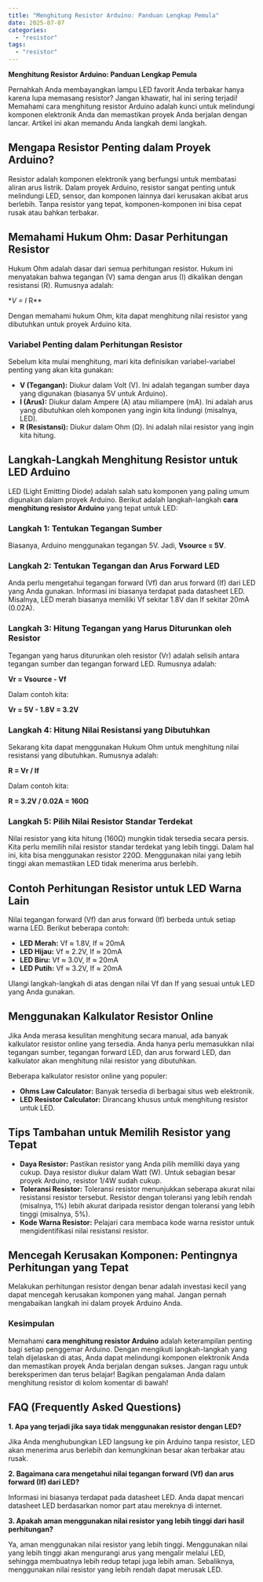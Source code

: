```yaml
---
title: "Menghitung Resistor Arduino: Panduan Lengkap Pemula"
date: 2025-07-07
categories: 
  - "resistor"
tags: 
  - "resistor"
---
```


**Menghitung Resistor Arduino: Panduan Lengkap Pemula**

Pernahkah Anda membayangkan lampu LED favorit Anda terbakar hanya karena lupa memasang resistor? Jangan khawatir, hal ini sering terjadi! Memahami cara menghitung resistor Arduino adalah kunci untuk melindungi komponen elektronik Anda dan memastikan proyek Anda berjalan dengan lancar. Artikel ini akan memandu Anda langkah demi langkah.

## Mengapa Resistor Penting dalam Proyek Arduino?

Resistor adalah komponen elektronik yang berfungsi untuk membatasi aliran arus listrik. Dalam proyek Arduino, resistor sangat penting untuk melindungi LED, sensor, dan komponen lainnya dari kerusakan akibat arus berlebih. Tanpa resistor yang tepat, komponen-komponen ini bisa cepat rusak atau bahkan terbakar.

## Memahami Hukum Ohm: Dasar Perhitungan Resistor

Hukum Ohm adalah dasar dari semua perhitungan resistor. Hukum ini menyatakan bahwa tegangan (V) sama dengan arus (I) dikalikan dengan resistansi (R). Rumusnya adalah:

\*_V = I_ R\*\*

Dengan memahami hukum Ohm, kita dapat menghitung nilai resistor yang dibutuhkan untuk proyek Arduino kita.

### Variabel Penting dalam Perhitungan Resistor

Sebelum kita mulai menghitung, mari kita definisikan variabel-variabel penting yang akan kita gunakan:

- **V (Tegangan):** Diukur dalam Volt (V). Ini adalah tegangan sumber daya yang digunakan (biasanya 5V untuk Arduino).
- **I (Arus):** Diukur dalam Ampere (A) atau miliampere (mA). Ini adalah arus yang dibutuhkan oleh komponen yang ingin kita lindungi (misalnya, LED).
- **R (Resistansi):** Diukur dalam Ohm (Ω). Ini adalah nilai resistor yang ingin kita hitung.

## Langkah-Langkah Menghitung Resistor untuk LED Arduino

LED (Light Emitting Diode) adalah salah satu komponen yang paling umum digunakan dalam proyek Arduino. Berikut adalah langkah-langkah **cara menghitung resistor Arduino** yang tepat untuk LED:

### Langkah 1: Tentukan Tegangan Sumber

Biasanya, Arduino menggunakan tegangan 5V. Jadi, **Vsource = 5V**.

### Langkah 2: Tentukan Tegangan dan Arus Forward LED

Anda perlu mengetahui tegangan forward (Vf) dan arus forward (If) dari LED yang Anda gunakan. Informasi ini biasanya terdapat pada datasheet LED. Misalnya, LED merah biasanya memiliki Vf sekitar 1.8V dan If sekitar 20mA (0.02A).

### Langkah 3: Hitung Tegangan yang Harus Diturunkan oleh Resistor

Tegangan yang harus diturunkan oleh resistor (Vr) adalah selisih antara tegangan sumber dan tegangan forward LED. Rumusnya adalah:

**Vr = Vsource - Vf**

Dalam contoh kita:

**Vr = 5V - 1.8V = 3.2V**

### Langkah 4: Hitung Nilai Resistansi yang Dibutuhkan

Sekarang kita dapat menggunakan Hukum Ohm untuk menghitung nilai resistansi yang dibutuhkan. Rumusnya adalah:

**R = Vr / If**

Dalam contoh kita:

**R = 3.2V / 0.02A = 160Ω**

### Langkah 5: Pilih Nilai Resistor Standar Terdekat

Nilai resistor yang kita hitung (160Ω) mungkin tidak tersedia secara persis. Kita perlu memilih nilai resistor standar terdekat yang lebih tinggi. Dalam hal ini, kita bisa menggunakan resistor 220Ω. Menggunakan nilai yang lebih tinggi akan memastikan LED tidak menerima arus berlebih.

## Contoh Perhitungan Resistor untuk LED Warna Lain

Nilai tegangan forward (Vf) dan arus forward (If) berbeda untuk setiap warna LED. Berikut beberapa contoh:

- **LED Merah:** Vf ≈ 1.8V, If ≈ 20mA
- **LED Hijau:** Vf ≈ 2.2V, If ≈ 20mA
- **LED Biru:** Vf ≈ 3.0V, If ≈ 20mA
- **LED Putih:** Vf ≈ 3.2V, If ≈ 20mA

Ulangi langkah-langkah di atas dengan nilai Vf dan If yang sesuai untuk LED yang Anda gunakan.

## Menggunakan Kalkulator Resistor Online

Jika Anda merasa kesulitan menghitung secara manual, ada banyak kalkulator resistor online yang tersedia. Anda hanya perlu memasukkan nilai tegangan sumber, tegangan forward LED, dan arus forward LED, dan kalkulator akan menghitung nilai resistor yang dibutuhkan.

Beberapa kalkulator resistor online yang populer:

- **Ohms Law Calculator:** Banyak tersedia di berbagai situs web elektronik.
- **LED Resistor Calculator:** Dirancang khusus untuk menghitung resistor untuk LED.

## Tips Tambahan untuk Memilih Resistor yang Tepat

- **Daya Resistor:** Pastikan resistor yang Anda pilih memiliki daya yang cukup. Daya resistor diukur dalam Watt (W). Untuk sebagian besar proyek Arduino, resistor 1/4W sudah cukup.
- **Toleransi Resistor:** Toleransi resistor menunjukkan seberapa akurat nilai resistansi resistor tersebut. Resistor dengan toleransi yang lebih rendah (misalnya, 1%) lebih akurat daripada resistor dengan toleransi yang lebih tinggi (misalnya, 5%).
- **Kode Warna Resistor:** Pelajari cara membaca kode warna resistor untuk mengidentifikasi nilai resistansi resistor.

## Mencegah Kerusakan Komponen: Pentingnya Perhitungan yang Tepat

Melakukan perhitungan resistor dengan benar adalah investasi kecil yang dapat mencegah kerusakan komponen yang mahal. Jangan pernah mengabaikan langkah ini dalam proyek Arduino Anda.

### Kesimpulan

Memahami **cara menghitung resistor Arduino** adalah keterampilan penting bagi setiap penggemar Arduino. Dengan mengikuti langkah-langkah yang telah dijelaskan di atas, Anda dapat melindungi komponen elektronik Anda dan memastikan proyek Anda berjalan dengan sukses. Jangan ragu untuk bereksperimen dan terus belajar! Bagikan pengalaman Anda dalam menghitung resistor di kolom komentar di bawah!

## FAQ (Frequently Asked Questions)

**1\. Apa yang terjadi jika saya tidak menggunakan resistor dengan LED?**

Jika Anda menghubungkan LED langsung ke pin Arduino tanpa resistor, LED akan menerima arus berlebih dan kemungkinan besar akan terbakar atau rusak.

**2\. Bagaimana cara mengetahui nilai tegangan forward (Vf) dan arus forward (If) dari LED?**

Informasi ini biasanya terdapat pada datasheet LED. Anda dapat mencari datasheet LED berdasarkan nomor part atau mereknya di internet.

**3\. Apakah aman menggunakan nilai resistor yang lebih tinggi dari hasil perhitungan?**

Ya, aman menggunakan nilai resistor yang lebih tinggi. Menggunakan nilai yang lebih tinggi akan mengurangi arus yang mengalir melalui LED, sehingga membuatnya lebih redup tetapi juga lebih aman. Sebaliknya, menggunakan nilai resistor yang lebih rendah dapat merusak LED.
